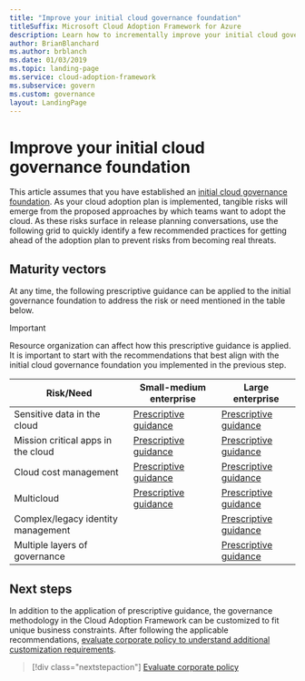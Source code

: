 ```yaml
---
title: "Improve your initial cloud governance foundation"
titleSuffix: Microsoft Cloud Adoption Framework for Azure
description: Learn how to incrementally improve your initial cloud governance foundation.
author: BrianBlanchard
ms.author: brblanch
ms.date: 01/03/2019
ms.topic: landing-page
ms.service: cloud-adoption-framework
ms.subservice: govern
ms.custom: governance
layout: LandingPage
---
```


# Improve your initial cloud governance foundation

This article assumes that you have established an [initial cloud governance foundation](./initial-foundation.md). As your cloud adoption plan is implemented, tangible risks will emerge from the proposed approaches by which teams want to adopt the cloud. As these risks surface in release planning conversations, use the following grid to quickly identify a few recommended practices for getting ahead of the adoption plan to prevent risks from becoming real threats.

## Maturity vectors

At any time, the following prescriptive guidance can be applied to the initial governance foundation to address the risk or need mentioned in the table below.

> [!IMPORTANT]
> Resource organization can affect how this prescriptive guidance is applied. It is important to start with the recommendations that best align with the initial cloud governance foundation you implemented in the previous step.

|Risk/Need | Small-medium enterprise | Large enterprise |
|---|---|---|
|Sensitive data in the cloud|[Prescriptive guidance](./guides/standard/security-baseline-improvement.md)|[Prescriptive guidance](./guides/complex/security-baseline-improvement.md)|
|Mission critical apps in the cloud|[Prescriptive guidance](./guides/standard/resource-consistency-improvement.md)|[Prescriptive guidance](./guides/complex/resource-consistency-improvement.md)|
|Cloud cost management|[Prescriptive guidance](./guides/standard/cost-management-improvement.md)|[Prescriptive guidance](./guides/complex/cost-management-improvement.md)|
|Multicloud|[Prescriptive guidance](./guides/standard/multicloud-improvement.md)|[Prescriptive guidance](./guides/complex/multicloud-improvement.md)|
|Complex/legacy identity management|         |[Prescriptive guidance](./guides/complex/identity-baseline-improvement.md)|
|Multiple layers of governance|         |[Prescriptive guidance](./guides/complex/multiple-layers-of-governance.md)|

## Next steps

In addition to the application of prescriptive guidance, the governance methodology in the Cloud Adoption Framework can be customized to fit unique business constraints. After following the applicable recommendations, [evaluate corporate policy to understand additional customization requirements](./corporate-policy.md).

> [!div class="nextstepaction"]
> [Evaluate corporate policy](./corporate-policy.md)
